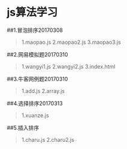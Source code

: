 # js算法学习

##1.冒泡排序20170308
>1.maopao.js
2.maopao2.js
3.maopao3.js


##2.网易模拟题20170310
>1.wangyi1.js
2.wangyi2.js
3.index.html

##3.牛客网例题20170310
>1.add.js
2.array.js

##4.选择排序20170313
>1.xuanze.js

##5.插入排序
>1.charu.js
2.charu2.js

